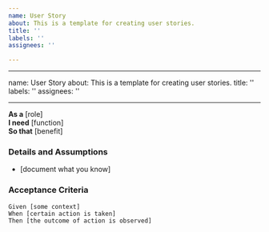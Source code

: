 ```yaml
---
name: User Story
about: This is a template for creating user stories.
title: ''
labels: ''
assignees: ''

---
```


---
name: User Story
about: This is a template for creating user stories.
title: ''
labels: ''
assignees: ''

---

**As a** [role]  
**I need** [function]  
**So that** [benefit]  
   
### Details and Assumptions
* [document what you know]
   
### Acceptance Criteria  
   
```gherkin
Given [some context]
When [certain action is taken]
Then [the outcome of action is observed]
```
